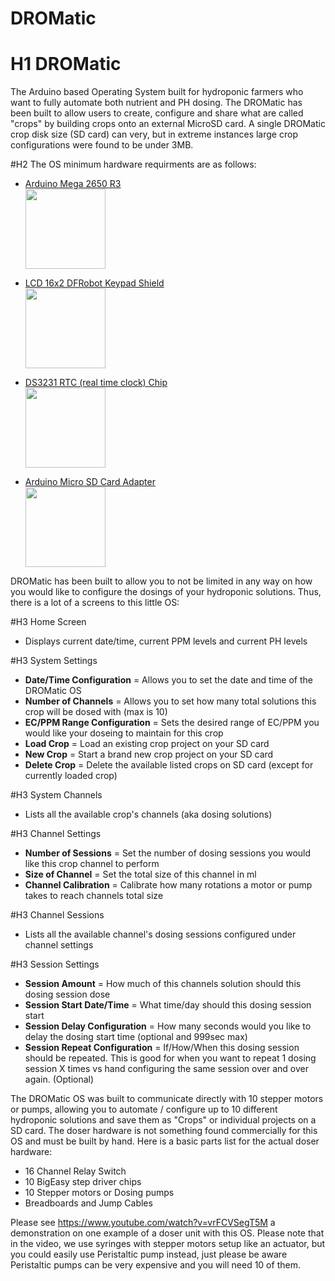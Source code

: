 # DROMatic
# H1 DROMatic
The Arduino based Operating System built for hydroponic farmers who want to fully automate both nutrient and PH dosing. 
The DROMatic has been built to allow users to create, configure and share what are called "crops" by building crops onto an external MicroSD card. 
A single DROMatic crop disk size (SD card) can very, but in extreme instances large crop configurations were found to be under 3MB.


#H2 The OS minimum hardware requirments are as follows:
- <a href="https://www.amazon.com/gp/product/B016D5L7NY/ref=oh_aui_detailpage_o08_s00?ie=UTF8&psc=1">Arduino Mega 2650 R3 <br>
<img src="https://images-na.ssl-images-amazon.com/images/I/517bETdtT4L.jpg" width="128"></a>

- <a href="https://www.amazon.com/gp/product/B01C466H1S/ref=oh_aui_detailpage_o08_s00?ie=UTF8&psc=1">LCD 16x2 DFRobot Keypad Shield <br>
<img src="https://images-na.ssl-images-amazon.com/images/I/61XwiY78d3L._SX522_.jpg" width="128"> </a>

- <a href="https://www.amazon.com/gp/product/B00SL0QWDU/ref=oh_aui_detailpage_o00_s00?ie=UTF8&psc=1">DS3231 RTC (real time clock) Chip <br>
<img src="https://images-na.ssl-images-amazon.com/images/I/61GHli1sjJL._SX522_.jpg" width="128"> </a>

- <a href="https://www.amazon.com/gp/product/B00HCB7VYS/ref=oh_aui_detailpage_o00_s00?ie=UTF8&psc=1">Arduino Micro SD Card Adapter <br>
<img src="https://images-na.ssl-images-amazon.com/images/I/61oB9UmTXZL._SX522_.jpg" width="128"></a> 

DROMatic has been built to allow you to not be limited in any way on how you would like to configure the dosings of your hydroponic solutions. 
Thus, there is a lot of a screens to this little OS:

#H3 Home Screen
- Displays current date/time, current PPM levels and current PH levels

#H3 System Settings
- **Date/Time Configuration** = Allows you to set the date and time of the DROMatic OS
- **Number of Channels** = Allows you to set how many total solutions this crop will be dosed with (max is 10)
- **EC/PPM Range Configuration** = Sets the desired range of EC/PPM you would like your doseing to maintain for this crop
- **Load Crop** = Load an existing crop project on your SD card
- **New Crop** = Start a brand new crop project on your SD card
- **Delete Crop** = Delete the available listed crops on SD card (except for currently loaded crop)

#H3 System Channels
- Lists all the available crop's channels (aka dosing solutions)

#H3 Channel Settings
- **Number of Sessions** = Set the number of dosing sessions you would like this crop channel to perform
- **Size of Channel** = Set the total size of this channel in ml
- **Channel Calibration** = Calibrate how many rotations a motor or pump takes to reach channels total size

#H3 Channel Sessions
- Lists all the available channel's dosing sessions configured under channel settings

#H3 Session Settings
- **Session Amount** = How much of this channels solution should this dosing session dose
- **Session Start Date/Time** = What time/day should this dosing session start
- **Session Delay Configuration** = How many seconds would you like to delay the dosing start time (optional and 999sec max)
- **Session Repeat Configuration** = If/How/When this dosing session should be repeated. This is good for when you want to repeat 1 dosing session X times vs hand configuring the same session over and over again. (Optional)

The DROMatic OS was built to communicate directly with 10 stepper motors or pumps, allowing you to automate / configure up to 10 different hydroponic solutions and save them as "Crops" or individual projects on a SD card. The doser hardware is not something found commercially for this OS and must be built by hand. Here is a basic parts list for the actual doser hardware:

- 16 Channel Relay Switch
- 10 BigEasy step driver chips
- 10 Stepper motors or Dosing pumps
- Breadboards and Jump Cables

Please see https://www.youtube.com/watch?v=vrFCVSegT5M a demonstration on one example of a doser unit with this OS. Please note that in the video, we use syringes with stepper motors setup like an actuator, but you could easily use Peristaltic pump instead, just please be aware Peristaltic pumps can be very expensive and you will need 10 of them.